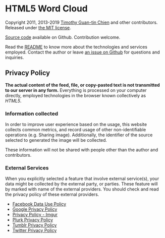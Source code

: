 # HTML5 Word Cloud

Copyright 2011, 2013-2019 [Timothy Guan-tin Chien](https://timdream.org/) and other contributors.
Released under [the MIT license](./MIT-LICENSE.txt).

[Source code](https://github.com/timdream/wordcloud) available on Github.
Contribution welcome.

Read the [README](https://github.com/timdream/wordcloud/blob/master/README.md) to know more about the technologies and services employed.
Contact the author or leave [an issue on Github](https://github.com/timdream/wordcloud/issues) for questions and inquiries.

## Privacy Policy

**The actual content of the feed, file, or copy-pasted text is not transmitted to our server in any form.**
Everything is processed on your computer directly, employed technologies in the browser known collectively as *HTML5*.

### Information collected

In order to improve user experience based on the usage, this website collects common metrics, and record usage of other non-identifiable operations (e.g. Sharing image).
Additionally, the identifier of the source selected to generated the image will be collected.

These information will not be shared with people other than the author and contributors.

### External Services

When you explicitly selected a feature that involve external service(s), your data might be collected by the external party, or parties.
These feature will by marked with name of the external providers.
You should check and read the privacy policy of these external providers.

- [Facebook Data Use Policy](https://www.facebook.com/about/privacy)
- [Google Privacy Policy](https://www.google.com/policies/privacy/)
- [Privacy Policy - Imgur](http://imgur.com/privacy)
- [Plurk Privacy Policy](http://www.plurk.com/privacy)
- [Tumblr Privacy Policy](http://www.tumblr.com/policy/en/privacy)
- [Twitter Privacy Policy](https://twitter.com/privacy)
